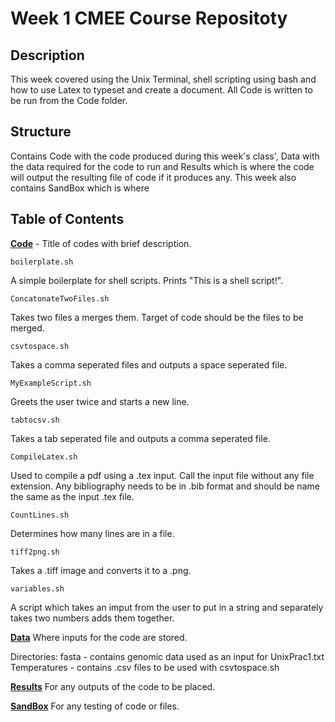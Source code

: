 # Week 1 CMEE Course Repositoty
## **Description**
This week covered using the Unix Terminal, shell scripting using bash and how to use Latex to typeset and create a document.  All Code is written to be run from the Code folder.

## Structure
Contains Code with the code produced during this week's class', Data with the data required for the code to run and Results which is where the code will output the resulting file of code if it produces any. This week also contains SandBox which is where

## **Table of Contents**
[**Code**](https://github.com/Don-Burns/CMEECourseWork/tree/master/Week1/Code) - Title of codes with brief description.

```
boilerplate.sh
```
A simple boilerplate for shell scripts.  Prints "This is a shell script!".
```
ConcatonateTwoFiles.sh
```  
Takes two files a merges them. Target of code should be the files to be merged.
```
csvtospace.sh  
```
Takes a comma seperated files and outputs a space seperated file.
```
MyExampleScript.sh  
```
Greets the user twice and starts a new line.
```
tabtocsv.sh
```
Takes a tab seperated file and outputs a comma seperated file.
```
CompileLatex.sh  
```
Used to compile a pdf using a .tex input.  Call the input file without any file extension.  Any bibliography needs to be in .bib format and should be name the same as the input .tex file.
```
CountLines.sh           
```
Determines how many lines are in a file.
```
tiff2png.sh    
```
Takes a .tiff image and converts it to a .png.  
```
variables.sh
```
A script which takes an imput from the user to put in a string and separately takes two numbers adds them together.

[**Data**](https://github.com/Don-Burns/CMEECourseWork/tree/master/Week1/Data)
Where inputs for the code are stored.

Directories:
    fasta           - contains genomic data used as an input for UnixPrac1.txt
    Temperatures    - contains .csv files to be used with csvtospace.sh

[**Results**](https://github.com/Don-Burns/CMEECourseWork/tree/master/Week1/Results)
For any outputs of the code to be placed.

[**SandBox**](https://github.com/Don-Burns/CMEECourseWork/tree/master/Week1/SandBox)
For any testing of code or files.